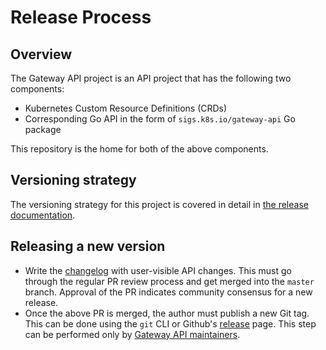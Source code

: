 # Release Process

## Overview

The Gateway API project is an API project that has the following two components:
- Kubernetes Custom Resource Definitions (CRDs)
- Corresponding Go API in the form of `sigs.k8s.io/gateway-api` Go package

This repository is the home for both of the above components.

## Versioning strategy
The versioning strategy for this project is covered in detail in [the release
documentation].

[the release documentation]: https://gateway-api.sigs.k8s.io/releases/#versioning

## Releasing a new version

- Write the [changelog](CHANGELOG.md) with user-visible API changes. This must
  go through the regular PR review process and get merged into the `master` branch.
  Approval of the PR indicates community consensus for a new release.
- Once the above PR is merged, the author must publish a new Git tag. This can
  be done using the `git` CLI or Github's [release][release]
  page. This step can be performed only by [Gateway API maintainers][gateway-api-team].

[release]: https://github.com/kubernetes-sigs/gateway-api/releases
[gateway-api-team]: https://github.com/kubernetes/org/blob/master/config/kubernetes-sigs/sig-network/teams.yaml

